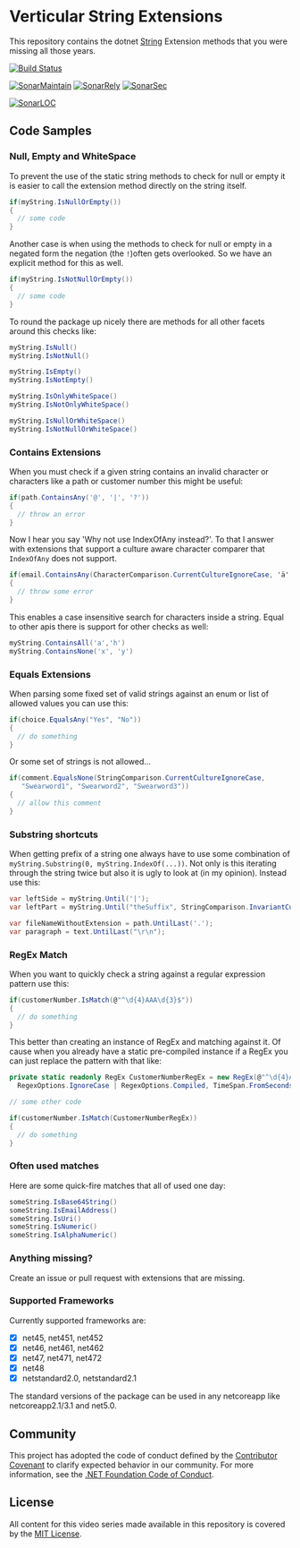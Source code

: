 # Verticular String Extensions

This repository contains the dotnet [String](https://docs.microsoft.com/de-de/dotnet/api/system.string) Extension methods that you were missing all those years.

[![Build Status](https://martinhudasch.visualstudio.com/verticular.extensions.strings/_apis/build/status/mhudasch.verticular.extensions.strings)](https://martinhudasch.visualstudio.com/verticular.extensions.strings/_build/latest?definitionId=4)

[![SonarMaintain](https://sonarcloud.io/api/project_badges/measure?project=mhudasch_verticular.extensions.strings&metric=sqale_rating)](https://sonarcloud.io/dashboard?id=mhudasch_verticular.extensions.strings)
[![SonarRely](https://sonarcloud.io/api/project_badges/measure?project=mhudasch_verticular.extensions.strings&metric=reliability_rating)](https://sonarcloud.io/dashboard?id=mhudasch_verticular.extensions.strings)
[![SonarSec](https://sonarcloud.io/api/project_badges/measure?project=mhudasch_verticular.extensions.strings&metric=security_rating)](https://sonarcloud.io/dashboard?id=mhudasch_verticular.extensions.strings)

[![SonarLOC](https://sonarcloud.io/api/project_badges/measure?project=mhudasch_verticular.extensions.strings&metric=ncloc)](https://sonarcloud.io/dashboard?id=mhudasch_verticular.extensions.strings)

<!-- [![NuGet Badge](https://buildstats.info/nuget/verticular.extensions.strings)](https://www.nuget.org/packages/verticular.extensions.strings/) -->

## Code Samples

### Null, Empty and WhiteSpace

To prevent the use of the static string methods to check for null or empty it is easier to call the extension method directly on the string itself.

```cs
if(myString.IsNullOrEmpty())
{
  // some code
}
```

Another case is when using the methods to check for null or empty in a negated form the negation (the `!`)often gets overlooked. So we have an explicit method for this as well.

```cs
if(myString.IsNotNullOrEmpty())
{
  // some code
}
```

To round the package up nicely there are methods for all other facets around this checks like:

```cs
myString.IsNull()
myString.IsNotNull()

myString.IsEmpty()
myString.IsNotEmpty()

myString.IsOnlyWhiteSpace()
myString.IsNotOnlyWhiteSpace()

myString.IsNullOrWhiteSpace()
myString.IsNotNullOrWhiteSpace()
```

### Contains Extensions

When you must check if a given string contains an invalid character or characters like a path or customer number this might be useful:

```cs
if(path.ContainsAny('@', '|', '?'))
{
  // throw an error
}
```

Now I hear you say 'Why not use IndexOfAny instead?'. To that I answer with extensions that support a culture aware character comparer that `IndexOfAny` does not support.

```cs
if(email.ContainsAny(CharacterComparison.CurrentCultureIgnoreCase, 'ä', 'ü', 'ö'))
{
  // throw some error
}
```

This enables a case insensitive search for characters inside a string.
Equal to other apis there is support for other checks as well:

```cs
myString.ContainsAll('a','h')
myString.ContainsNone('x', 'y')
```

### Equals Extensions

When parsing some fixed set of valid strings against an enum or list of allowed values you can use this:

```cs
if(choice.EqualsAny("Yes", "No"))
{
  // do something
}
```

Or some set of strings is not allowed...

```cs
if(comment.EqualsNone(StringComparison.CurrentCultureIgnoreCase, 
   "Swearword1", "Swearword2", "Swearword3"))
{
  // allow this comment
}
```

### Substring shortcuts

When getting prefix of a string one always have to use some combination of `myString.Substring(0, myString.IndexOf(...))`.
Not only is this iterating through the string twice but also it is ugly to look at (in my opinion). Instead use this:

```cs
var leftSide = myString.Until('|');
var leftPart = myString.Until("theSuffix", StringComparison.InvariantCultureIgnoreCase);

var fileNameWithoutExtension = path.UntilLast('.');
var paragraph = text.UntilLast("\r\n");
```

### RegEx Match

When you want to quickly check a string against a regular expression pattern use this:

```cs
if(customerNumber.IsMatch(@"^\d{4}AAA\d{3}$"))
{
  // do something
}
```

This better than creating an instance of RegEx and matching against it. Of cause when you already have a static
pre-compiled instance if a RegEx you can just replace the pattern with that like:

```cs
private static readonly RegEx CustomerNumberRegEx = new RegEx(@"^\d{4}AAA\d{3}$", 
  RegexOptions.IgnoreCase | RegexOptions.Compiled, TimeSpan.FromSeconds(1));

// some other code

if(customerNumber.IsMatch(CustomerNumberRegEx))
{
  // do something
}
```

### Often used matches

Here are some quick-fire matches that all of used one day:

```cs
someString.IsBase64String()
someString.IsEmailAddress()
someString.IsUri()
someString.IsNumeric()
someString.IsAlphaNumeric()
```

### Anything missing?

Create an issue or pull request with extensions that are missing.

### Supported Frameworks

Currently supported frameworks are:

- [x] net45, net451, net452
- [x] net46, net461, net462
- [x] net47, net471, net472
- [x] net48
- [x] netstandard2.0, netstandard2.1

The standard versions of the package can be used in any netcoreapp like netcoreapp2.1/3.1 and net5.0.

## Community

This project has adopted the code of conduct defined by the [Contributor Covenant](http://contributor-covenant.org/) to clarify expected behavior in our community. For more information, see the [.NET Foundation Code of Conduct](http://www.dotnetfoundation.org/code-of-conduct).

## License

All content for this video series made available in this repository is covered by the [MIT License](https://github.com/csharpfritz/csharp_with_csharpfritz/blob/main/LICENSE).
